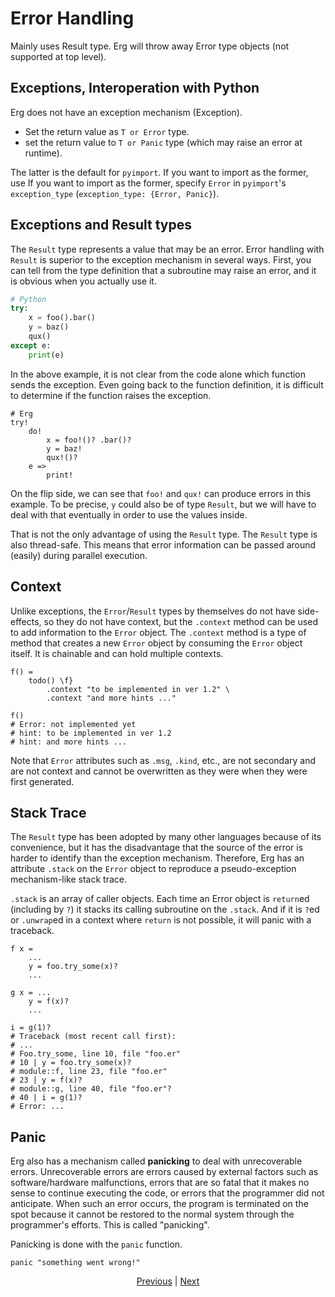 # Error Handling

Mainly uses Result type.
Erg will throw away Error type objects (not supported at top level).

## Exceptions, Interoperation with Python

Erg does not have an exception mechanism (Exception).

* Set the return value as `T or Error` type.
* set the return value to `T or Panic` type (which may raise an error at runtime).

The latter is the default for `pyimport`. If you want to import as the former, use
If you want to import as the former, specify `Error` in `pyimport`'s `exception_type` (`exception_type: {Error, Panic}`).

## Exceptions and Result types

The `Result` type represents a value that may be an error. Error handling with `Result` is superior to the exception mechanism in several ways.
First, you can tell from the type definition that a subroutine may raise an error, and it is obvious when you actually use it.

```python
# Python
try:
    x = foo().bar()
    y = baz()
    qux()
except e:
    print(e)
```

In the above example, it is not clear from the code alone which function sends the exception. Even going back to the function definition, it is difficult to determine if the function raises the exception.

```erg
# Erg
try!
    do!
        x = foo!()? .bar()?
        y = baz!
        qux!()?
    e =>
        print!
```

On the flip side, we can see that `foo!` and `qux!` can produce errors in this example.
To be precise, `y` could also be of type `Result`, but we will have to deal with that eventually in order to use the values inside.

That is not the only advantage of using the `Result` type. The `Result` type is also thread-safe. This means that error information can be passed around (easily) during parallel execution.

## Context

Unlike exceptions, the `Error`/`Result` types by themselves do not have side-effects, so they do not have context, but the `.context` method can be used to add information to the `Error` object. The `.context` method is a type of method that creates a new `Error` object by consuming the `Error` object itself. It is chainable and can hold multiple contexts.

```erg
f() =
    todo() \f}
        .context "to be implemented in ver 1.2" \
        .context "and more hints ..."

f()
# Error: not implemented yet
# hint: to be implemented in ver 1.2
# hint: and more hints ...
```

Note that `Error` attributes such as `.msg`, `.kind`, etc., are not secondary and are not context and cannot be overwritten as they were when they were first generated.

## Stack Trace

The `Result` type has been adopted by many other languages because of its convenience, but it has the disadvantage that the source of the error is harder to identify than the exception mechanism.
Therefore, Erg has an attribute `.stack` on the `Error` object to reproduce a pseudo-exception mechanism-like stack trace.

`.stack` is an array of caller objects. Each time an Error object is `return`ed (including by `?`) it stacks its calling subroutine on the `.stack`.
And if it is `?`ed or `.unwrap`ed in a context where `return` is not possible, it will panic with a traceback.

```erg
f x =
    ...
    y = foo.try_some(x)?
    ...

g x = ...
    y = f(x)?
    ...

i = g(1)?
# Traceback (most recent call first):
# ...
# Foo.try_some, line 10, file "foo.er"
# 10 | y = foo.try_some(x)?
# module::f, line 23, file "foo.er"
# 23 | y = f(x)?
# module::g, line 40, file "foo.er"?
# 40 | i = g(1)?
# Error: ...
```

## Panic

Erg also has a mechanism called __panicking__ to deal with unrecoverable errors.
Unrecoverable errors are errors caused by external factors such as software/hardware malfunctions, errors that are so fatal that it makes no sense to continue executing the code, or errors that the programmer did not anticipate. When such an error occurs, the program is terminated on the spot because it cannot be restored to the normal system through the programmer's efforts. This is called "panicking".

Panicking is done with the `panic` function.

```erg
panic "something went wrong!"
```

<p align='center'>
    <a href='./29_decorator.md'>Previous</a> | <a href='./31_pipeline.md'>Next</a>
</p>
